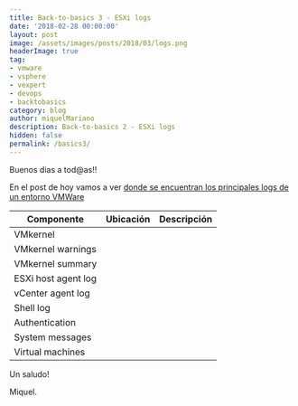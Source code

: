```yaml
---
title: Back-to-basics 3 - ESXi logs
date: '2018-02-28 00:00:00'
layout: post
image: /assets/images/posts/2018/03/logs.png
headerImage: true
tag:
- vmware
- vsphere
- vexpert
- devops
- backtobasics
category: blog
author: miquelMariano
description: Back-to-basics 2 - ESXi logs
hidden: false
permalink: /basics3/
---
```


Buenos dias a tod@as!!

En el post de hoy vamos a ver [donde se encuentran los principales logs de un entorno VMWare](https://kb.vmware.com/s/article/1021806)

| Componente          | Ubicación | Descripción |
|---------------------|-----------|-------------|
| VMkernel            |           |             |
| VMkernel warnings   |           |             |
| VMkernel summary    |           |             |
| ESXi host agent log |           |             |
| vCenter agent log   |           |             |
| Shell log           |           |             |
| Authentication      |           |             |
| System messages     |           |             |
| Virtual machines    |           |             |





Un saludo!

Miquel.


